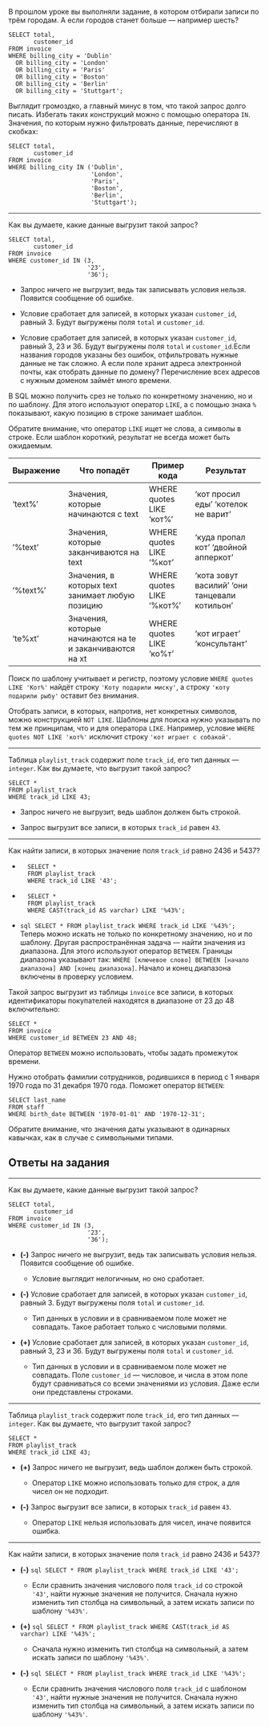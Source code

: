 В прошлом уроке вы выполняли задание, в котором отбирали записи по трём городам. А если городов станет больше — например шесть?

    SELECT total,
           customer_id
    FROM invoice
    WHERE billing_city = 'Dublin'
      OR billing_city = 'London'
      OR billing_city = 'Paris'
      OR billing_city = 'Boston'
      OR billing_city = 'Berlin'
      OR billing_city = 'Stuttgart';
    

Выглядит громоздко, а главный минус в том, что такой запрос долго писать. Избегать таких конструкций можно с помощью оператора `IN`. Значения, по которым нужно фильтровать данные, перечисляют в скобках:

    SELECT total,
           customer_id
    FROM invoice
    WHERE billing_city IN ('Dublin',
                           'London',
                           'Paris',
                           'Boston',
                           'Berlin',
                           'Stuttgart');
    

* * *

Как вы думаете, какие данные выгрузит такой запрос?

    SELECT total,
           customer_id
    FROM invoice
    WHERE customer_id IN (3,
                          '23',
                          '36');
    

*   Запрос ничего не выгрузит, ведь так записывать условия нельзя. Появится сообщение об ошибке.
    
*   Условие сработает для записей, в которых указан `customer_id`, равный 3. Будут выгружены поля `total` и `customer_id`.
    
*   Условие сработает для записей, в которых указан `customer_id`, равный 3, 23 и 36. Будут выгружены поля `total` и `customer_id`.Если названия городов указаны без ошибок, отфильтровать нужные данные не так сложно. А если поле хранит адреса электронной почты, как отобрать данные по домену? Перечисление всех адресов с нужным доменом займёт много времени.
    

В SQL можно получить срез не только по конкретному значению, но и по шаблону. Для этого используют оператор `LIKE`, а с помощью знака `%` показывают, какую позицию в строке занимает шаблон.

Обратите внимание, что оператор `LIKE` ищет не слова, а символы в строке. Если шаблон короткий, результат не всегда может быть ожидаемым.

| Выражение | Что попадёт | Пример кода | Результат |
| --- | --- | --- | --- |
| ‘text%’ | Значения, которые начинаются с text | WHERE quotes LIKE ‘кот%’ | ‘кот просил еды’ ‘котелок не варит’ |
| ’%text’ | Значения, которые заканчиваются на text | WHERE quotes LIKE ‘%кот’ | ‘куда пропал кот’ ‘двойной апперкот’ |
| ’%text%’ | Значения, в которых text занимает любую позицию | WHERE quotes LIKE ‘%кот%’ | ‘кота зовут василий’ ‘они танцевали котильон’ |
| ‘te%xt’ | Значения, которые начинаются на te и заканчиваются на xt | WHERE quotes LIKE ‘ко%т’ | ‘кот играет’ ‘консультант’ |

Поиск по шаблону учитывает и регистр, поэтому условие `WHERE quotes LIKE 'Кот%'` найдёт строку `'Коту подарили миску'`, а строку `'коту подарили рыбу'` оставит без внимания.

Отобрать записи, в которых, напротив, нет конкретных символов, можно конструкцией `NOT LIKE`. Шаблоны для поиска нужно указывать по тем же принципам, что и для оператора `LIKE`. Например, условие `WHERE quotes NOT LIKE 'кот%'` исключит строку `'кот играет с собакой'`.

* * *

Таблица `playlist_track` содержит поле `track_id`, его тип данных — `integer`. Как вы думаете, что выгрузит такой запрос?

    SELECT *
    FROM playlist_track
    WHERE track_id LIKE 43;
    

*   Запрос ничего не выгрузит, ведь шаблон должен быть строкой.
    
*   Запрос выгрузит все записи, в которых `track_id` равен `43`.
    

* * *

Как найти записи, в которых значение поля `track_id` равно 2436 и 5437?

*       SELECT *
        FROM playlist_track
        WHERE track_id LIKE '43';
        
    
*       SELECT *
        FROM playlist_track
        WHERE CAST(track_id AS varchar) LIKE '%43%';
        
    
*   `sql SELECT * FROM playlist_track WHERE track_id LIKE '%43%';` Теперь можно искать не только по конкретному значению, но и по шаблону. Другая распространённая задача — найти значения из диапазона. Для этого используют оператор `BETWEEN`. Границы диапазона указывают так: `WHERE [ключевое слово] BETWEEN [начало диапазона] AND [конец диапазона]`. Начало и конец диапазона включены в проверку условием.
    

Такой запрос выгрузит из таблицы `invoice` все записи, в которых идентификаторы покупателей находятся в диапазоне от 23 до 48 включительно:

    SELECT *
    FROM invoice
    WHERE customer_id BETWEEN 23 AND 48;
    

Оператор `BETWEEN` можно использовать, чтобы задать промежуток времени.

Нужно отобрать фамилии сотрудников, родившихся в период с 1 января 1970 года по 31 декабря 1970 года. Поможет оператор `BETWEEN`:

    SELECT last_name
    FROM staff
    WHERE birth_date BETWEEN '1970-01-01' AND '1970-12-31';
    

Обратите внимание, что значения даты указывают в одинарных кавычках, как в случае с символьными типами.

Ответы на задания
-----------------

* * *

Как вы думаете, какие данные выгрузит такой запрос?

    SELECT total,
           customer_id
    FROM invoice
    WHERE customer_id IN (3,
                          '23',
                          '36');
    

*   **(-)** Запрос ничего не выгрузит, ведь так записывать условия нельзя. Появится сообщение об ошибке.
    
    *   Условие выглядит нелогичным, но оно сработает.
*   **(-)** Условие сработает для записей, в которых указан `customer_id`, равный 3. Будут выгружены поля `total` и `customer_id`.
    
    *   Тип данных в условии и в сравниваемом поле может не совпадать. Такое работает только с числовыми полями.
*   **(+)** Условие сработает для записей, в которых указан `customer_id`, равный 3, 23 и 36. Будут выгружены поля `total` и `customer_id`.
    
    *   Тип данных в условии и в сравниваемом поле может не совпадать. Поле `customer_id` — числовое, и числа в этом поле будут сравниваться со всеми значениями из условия. Даже если они представлены строками.

* * *

Таблица `playlist_track` содержит поле `track_id`, его тип данных — `integer`. Как вы думаете, что выгрузит такой запрос?

    SELECT *
    FROM playlist_track
    WHERE track_id LIKE 43;
    

*   **(+)** Запрос ничего не выгрузит, ведь шаблон должен быть строкой.
    
    *   Оператор `LIKE` можно использовать только для строк, а для чисел он не подходит.
*   **(-)** Запрос выгрузит все записи, в которых `track_id` равен `43`.
    
    *   Оператор `LIKE` нельзя использовать для чисел, иначе появится ошибка.

* * *

Как найти записи, в которых значение поля `track_id` равно 2436 и 5437?

*   **(-)** `sql SELECT * FROM playlist_track WHERE track_id LIKE '43';`
    
    *   Если сравнить значения числового поля `track_id` со строкой `'43'`, найти нужные значения не получится. Сначала нужно изменить тип столбца на символьный, а затем искать записи по шаблону `'%43%'`.
*   **(+)** `sql SELECT * FROM playlist_track WHERE CAST(track_id AS varchar) LIKE '%43%';`
    
    *   Сначала нужно изменить тип столбца на символьный, а затем искать записи по шаблону `'%43%'`.
*   **(-)** `sql SELECT * FROM playlist_track WHERE track_id LIKE '%43%';`
    
    *   Если сравнить значения числового поля `track_id` с шаблоном `'43'`, найти нужные значения не получится. Сначала нужно изменить тип столбца на символьный, а затем искать записи по шаблону `'%43%'`.